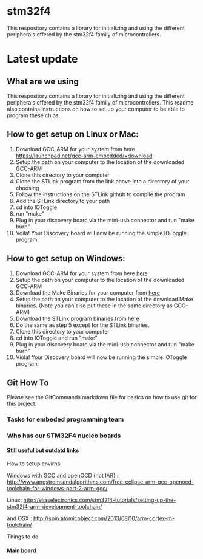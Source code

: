 # stm32f4

This respository contains a library for initializing and using the different peripherals offered by the stm32f4 family of microcontrollers.  

# Latest update 

## What are we using
This respository contains a library for initializing and using the different peripherals offered by the stm32f4 family of microcontrollers. 
This readme also contains instructions on how to set up your computer to be able to program these chips.

## How to get setup on Linux or Mac: 
1. Download GCC-ARM for your system from here https://launchpad.net/gcc-arm-embedded/+download
2. Setup the path on your computer to the location of the downloaded GCC-ARM
3. Clone this directory to your computer
4. Clone the STLink program from the link above into a directory of your choosing
5. Follow the instructions on the STLink github to compile the program 
6. Add the STLink directory to your path
7. cd into IOToggle
8. run "make"
9. Plug in your discovery board via the mini-usb connector and run "make burn"
10. Voila! Your Discovery board will now be running the simple IOToggle program.

## How to get setup on Windows: 
1. Download GCC-ARM for your system from here [here](https://launchpad.net/gcc-arm-embedded/+download)
2. Setup the path on your computer to the location of the downloaded GCC-ARM
4. Download the Make Binaries for your computer from [here](http://gnuwin32.sourceforge.net/packages/make.htm)
5. Setup the path on your computer to the location of the download Make binaries. (Note you can also put these in the same directory as GCC-ARM)
6. Download the STLink program binaries from [here](http://www.emb4fun.de/archive/stlink/index.html)
7. Do the same as step 5 except for the STLink binaries.
8. Clone this directory to your computer
9. cd into IOToggle and run "make"
10. Plug in your discovery board via the mini-usb connector and run "make burn"
11. Viola! Your Discovery board will now be running the simple IOToggle program.

## Git How To
Please see the GitCommands.markdown file for basics on how to use git for this project.


### Tasks for embeded programming team 



### Who has our STM32F4 nucleo boards



#### Still useful but outdatd links

How to setup envirns

Windows with GCC and openOCD (not IAR) : http://www.angstromsandalgorithms.com/free-eclipse-arm-gcc-openocd-toolchain-for-windows-part-2-arm-gcc/

Linux: http://eliaselectronics.com/stm32f4-tutorials/setting-up-the-stm32f4-arm-development-toolchain/

and OSX : http://spin.atomicobject.com/2013/08/10/arm-cortex-m-toolchain/


Things to do

#### Main board




